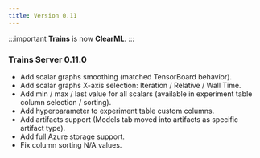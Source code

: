 ```yaml
---
title: Version 0.11
---
```


:::important 
**Trains** is now **ClearML**.
:::


### Trains Server 0.11.0

* Add scalar graphs smoothing (matched TensorBoard behavior).
* Add scalar graphs X-axis selection: Iteration / Relative / Wall Time.
* Add min / max / last value for all scalars (available in experiment table column selection / sorting).
* Add hyperparameter to experiment table custom columns.
* Add artifacts support (Models tab moved into artifacts as specific artifact type).
* Add full Azure storage support.
* Fix column sorting N/A values.